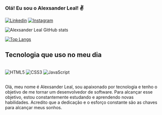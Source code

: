 ### Olá! Eu sou o Alexsander Leal! ✌️

[![Linkedin](https://img.shields.io/badge/LinkedIn-0077B5?style=for-the-badge&logo=linkedin&logoColor=white)](https://www.linkedin.com/in/alexsanderleal86/)
[![Instagram](https://img.shields.io/badge/Instagram-E4405F?style=for-the-badge&logo=instagram&logoColor=white)](https://www.instagram.com/leal1986/)

![Alexsander Leal GitHub stats](https://github-readme-stats.vercel.app/api?username=Leal86&show_icons=true&theme=merko)

[![Top Langs](https://github-readme-stats.vercel.app/api/top-langs/?username=Leal86)](https://github.com/anuraghazra/github-readme-stats)

## Tecnologia que uso no meu dia

<div style="display: inline-block;"><br/>
    <img align="center" src="https://img.shields.io/badge/HTML5-E34F26?style=for-the-badge&logo=html5&logoColor=white" alt="HTML5">
    <img align="center" src="https://img.shields.io/badge/CSS3-1572B6?style=for-the-badge&logo=css3&logoColor=white" alt="CSS3">
    <img align="center" src="https://img.shields.io/badge/JavaScript-F7DF1E?style=for-the-badge&logo=javascript&logoColor=black" alt="JavaScript">
    
</div><br/></br>


Olá, meu nome é Alexsander Leal, sou apaixonado por tecnologia e tenho o objetivo de me tornar um desenvolvedor de software. Para alcançar esse objetivo, estou constantemente estudando e aprendendo novas habilidades. Acredito que a dedicação e o esforço constante são as chaves para alcançar meus sonhos.
